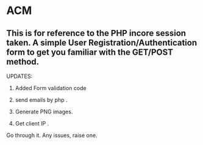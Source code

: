 # ACM
This is for reference to the PHP incore session taken. 
A simple User Registration/Authentication form to get you familiar with the GET/POST method.
---------------------------------------------------------------------------------
UPDATES: 

1. Added Form validation code

2. send emails by php . 

3. Generate PNG images.

4. Get client IP .

Go through it. Any issues, raise one.
